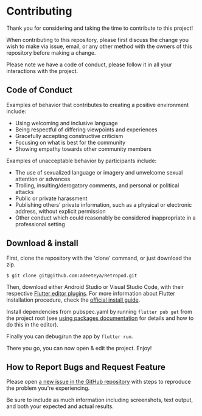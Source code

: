 # Contributing

Thank you for considering and taking the time to contribute to this project!

When contributing to this repository, please first discuss the change you wish to make via issue, email, or any other method with the owners of this repository before making a change.

Please note we have a code of conduct, please follow it in all your interactions with the project.

## Code of Conduct

Examples of behavior that contributes to creating a positive environment
include:

* Using welcoming and inclusive language
* Being respectful of differing viewpoints and experiences
* Gracefully accepting constructive criticism
* Focusing on what is best for the community
* Showing empathy towards other community members

Examples of unacceptable behavior by participants include:

* The use of sexualized language or imagery and unwelcome sexual attention or
  advances
* Trolling, insulting/derogatory comments, and personal or political attacks
* Public or private harassment
* Publishing others' private information, such as a physical or electronic
  address, without explicit permission
* Other conduct which could reasonably be considered inappropriate in a
  professional setting


## Download & install

First, clone the repository with the 'clone' command, or just download the zip.

```
$ git clone git@github.com:adeeteya/Retropod.git
```

Then, download either Android Studio or Visual Studio Code, with their respective [Flutter editor plugins](https://flutter.io/get-started/editor/). For more information about Flutter installation procedure, check the [official install guide](https://flutter.io/get-started/install/).

Install dependencies from pubspec.yaml by running `flutter pub get` from the project root (see [using packages documentation](https://flutter.io/using-packages/#adding-a-package-dependency-to-an-app) for details and how to do this in the editor).

Finally you can debug/run the app by `flutter run`.

There you go, you can now open & edit the project. Enjoy!

## How to Report Bugs and Request Feature

Please open [a new issue in the GitHub repository](https://github.com/adeeteya/Retropod/issues) with steps to reproduce the problem you're experiencing.

Be sure to include as much information including screenshots, text output, and both your expected and actual results.